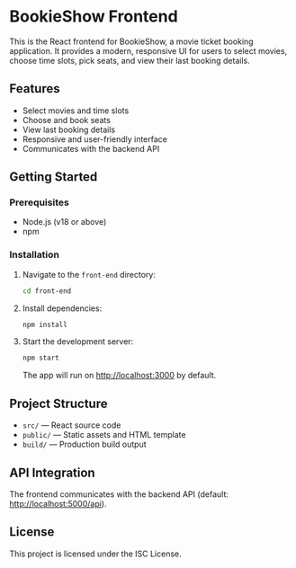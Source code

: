 
# BookieShow Frontend

This is the React frontend for BookieShow, a movie ticket booking application. It provides a modern, responsive UI for users to select movies, choose time slots, pick seats, and view their last booking details.

## Features
- Select movies and time slots
- Choose and book seats
- View last booking details
- Responsive and user-friendly interface
- Communicates with the backend API

## Getting Started

### Prerequisites
- Node.js (v18 or above)
- npm

### Installation
1. Navigate to the `front-end` directory:
	```sh
	cd front-end
	```
2. Install dependencies:
	```sh
	npm install
	```
3. Start the development server:
	```sh
	npm start
	```
	The app will run on [http://localhost:3000](http://localhost:3000) by default.

## Project Structure
- `src/` — React source code
- `public/` — Static assets and HTML template
- `build/` — Production build output

## API Integration
The frontend communicates with the backend API (default: [http://localhost:5000/api](http://localhost:5000/api)).

## License

This project is licensed under the ISC License.
